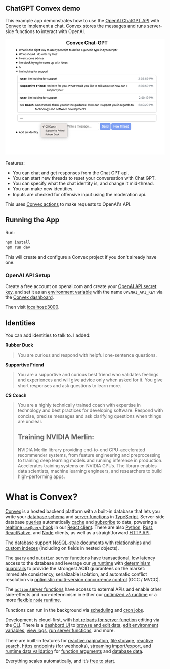 ## ChatGPT Convex demo

This example app demonstrates how to use the
[OpenAI ChatGPT API](https://platform.openai.com/docs/guides/chat) with
[Convex](https://convex.dev) to implement a chat. Convex stores the messages and
runs server-side functions to interact with OpenAI.

![Example](./example.old.png)

Features:
- You can chat and get responses from the Chat GPT api.
- You can start new threads to reset your conversation with Chat GPT.
- You can specify what the chat identity is, and change it mid-thread.
- You can make new identities.
- Inputs are checked for offensive input using the moderation api.

This uses [Convex actions](https://docs.convex.dev/using/actions) to make
requests to OpenAI's API.

## Running the App

Run:

```
npm install
npm run dev
```

This will create and configure a Convex project if you don't already have one.

### OpenAI API Setup

Create a free account on openai.com and create your
[OpenAI API secret key](https://platform.openai.com/account/api-keys), and set it as
an [environment variable](https://docs.convex.dev/using/environment-variables)
with the name `OPENAI_API_KEY` via the
[Convex dashboard](https://dashboard.convex.dev/).

Then visit [localhost:3000](http://localhost:3000).

## Identities

You can add identities to talk to. I added:

**Rubber Duck**
> You are curious and respond with helpful one-sentence questions.

**Supportive Friend**
> You are a supportive and curious best friend who validates feelings and experiences and will give advice only when asked for it. You give short responses and ask questions to learn more.

**CS Coach**
> You are a highly technically trained coach with expertise in technology and best practices for developing software. Respond with concise, precise messages and ask clarifying questions when things are unclear.
> 
>
> ## Training NVIDIA Merlin:
>NVIDIA Merlin library providing end-to-end GPU-accelerated recommender systems, from feature engineering and preprocessing to training deep learning models and running inference in production.
Accelerates training systems on NVIDIA GPUs. 
The library enables data scientists, machine learning engineers, and researchers to build high-performing apps. 

# What is Convex?

[Convex](https://convex.dev) is a hosted backend platform with a
built-in database that lets you write your
[database schema](https://docs.convex.dev/database/schemas) and
[server functions](https://docs.convex.dev/functions) in
[TypeScript](https://docs.convex.dev/typescript). Server-side database
[queries](https://docs.convex.dev/functions/query-functions) automatically
[cache](https://docs.convex.dev/functions/query-functions#caching--reactivity) and
[subscribe](https://docs.convex.dev/client/react#reactivity) to data, powering a
[realtime `useQuery` hook](https://docs.convex.dev/client/react#fetching-data) in our
[React client](https://docs.convex.dev/client/react). There are also
[Python](https://docs.convex.dev/client/python),
[Rust](https://docs.convex.dev/client/rust),
[ReactNative](https://docs.convex.dev/client/react-native), and
[Node](https://docs.convex.dev/client/javascript) clients, as well as a straightforward
[HTTP API](https://github.com/get-convex/convex-js/blob/main/src/browser/http_client.ts#L40).

The database support
[NoSQL-style documents](https://docs.convex.dev/database/document-storage) with
[relationships](https://docs.convex.dev/database/document-ids) and
[custom indexes](https://docs.convex.dev/database/indexes/)
(including on fields in nested objects).

The
[`query`](https://docs.convex.dev/functions/query-functions) and
[`mutation`](https://docs.convex.dev/functions/mutation-functions) server functions have transactional,
low latency access to the database and leverage our
[`v8` runtime](https://docs.convex.dev/functions/runtimes) with
[determinism guardrails](https://docs.convex.dev/functions/runtimes#using-randomness-and-time-in-queries-and-mutations)
to provide the strongest ACID guarantees on the market:
immediate consistency,
serializable isolation, and
automatic conflict resolution via
[optimistic multi-version concurrency control](https://docs.convex.dev/database/advanced/occ) (OCC / MVCC).

The [`action` server functions](https://docs.convex.dev/functions/actions) have
access to external APIs and enable other side-effects and non-determinism in
either our
[optimized `v8` runtime](https://docs.convex.dev/functions/runtimes) or a more
[flexible `node` runtime](https://docs.convex.dev/functions/runtimes#nodejs-runtime).

Functions can run in the background via
[scheduling](https://docs.convex.dev/scheduling/scheduled-functions) and
[cron jobs](https://docs.convex.dev/scheduling/cron-jobs).

Development is cloud-first, with
[hot reloads for server function](https://docs.convex.dev/cli#run-the-convex-dev-server) editing via the
[CLI](https://docs.convex.dev/cli). There is a
[dashbord UI](https://docs.convex.dev/dashboard) to
[browse and edit data](https://docs.convex.dev/dashboard/deployments/data),
[edit environment variables](https://docs.convex.dev/production/environment-variables),
[view logs](https://docs.convex.dev/dashboard/deployments/logs),
[run server functions](https://docs.convex.dev/dashboard/deployments/functions), and more.

There are built-in features for
[reactive pagination](https://docs.convex.dev/database/pagination),
[file storage](https://docs.convex.dev/file-storage),
[reactive search](https://docs.convex.dev/text-search),
[https endpoints](https://docs.convex.dev/functions/http-actions) (for webhooks),
[streaming import/export](https://docs.convex.dev/database/import-export/), and
[runtime data validation](https://docs.convex.dev/database/schemas#validators) for
[function arguments](https://docs.convex.dev/functions/args-validation) and
[database data](https://docs.convex.dev/database/schemas#schema-validation).

Everything scales automatically, and it’s [free to start](https://www.convex.dev/plans).

